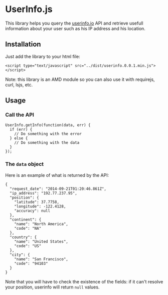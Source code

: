 UserInfo.js
============

This library helps you query the [userinfo.io](http://userinfo.io) API and retrieve usefull information about your user such as his IP address and his location.

## Installation

Just add the library to your html file:

```
<script type="text/javascript" src="../dist/userinfo.0.0.1.min.js"></script>
```

Note: this library is an AMD module so you can also use it with requirejs, curl, lsjs, etc.

## Usage

### Call the API

```
UserInfo.getInfo(function(data, err) {
  if (err) {
    // Do something with the error
  } else {
    // Do something with the data
  }
});
```

### The `data` object

Here is an example of what is returned by the API:

```
{
  "request_date": "2014-09-21T01:20:46.861Z",
  "ip_address": "192.77.237.95",
  "position": {
    "latitude": 37.7758,
    "longitude": -122.4128,
    "accuracy": null
  },
  "continent": {
    "name": "North America",
    "code": "NA"
  },
  "country": {
    "name": "United States",
    "code": "US"
  },
  "city": {
    "name": "San Francisco",
    "code": "94103"
  }
}
```

Note that you will have to check the existence of the fields: if it can't resolve your position, userinfo will return `null` values.
